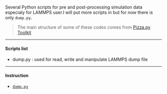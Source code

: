 Several Python scripts for pre and post-processing simulation data especialy for LAMMPS user.I will put more scripts in but for now there is only `dump.py`.

> The main structure of some of these codes comes from [Pizza.py Toolkit](1)

-------------------------------

#### Scripts list
* dump.py : used for read, write and manipulate LAMMPS dump file

-------------------------------

#### Instruction

* [`dump.py`](2)



[1]: http://pizza.sandia.gov/
[2]: instructions/dump_instruction.mdown